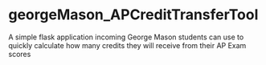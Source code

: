 # georgeMason_APCreditTransferTool
A simple flask application incoming George Mason students can use to quickly calculate how many credits they will receive from their AP Exam scores
